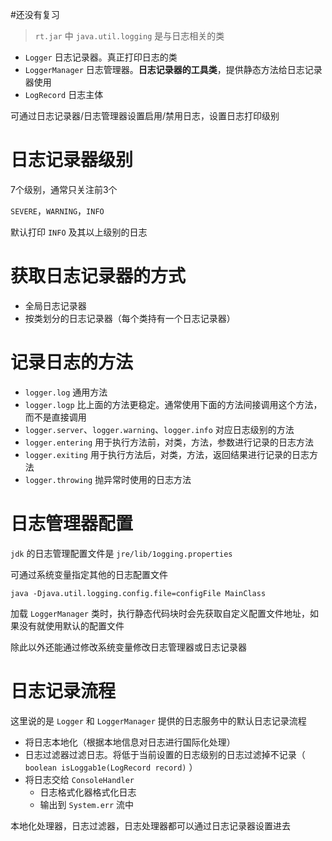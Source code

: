 #还没有复习 

> `rt.jar` 中 `java.util.logging` 是与日志相关的类

- `Logger` 日志记录器。真正打印日志的类
- `LoggerManager` 日志管理器。**日志记录器的工具类**，提供静态方法给日志记录器使用
- `LogRecord` 日志主体

可通过日志记录器/日志管理器设置启用/禁用日志，设置日志打印级别


# 日志记录器级别

7个级别，通常只关注前3个

`SEVERE`，`WARNING`，`INFO`

默认打印 `INFO` 及其以上级别的日志


# 获取日志记录器的方式

- 全局日志记录器
- 按类划分的日志记录器（每个类持有一个日志记录器）


# 记录日志的方法

- `logger.log` 通用方法
- `logger.logp` 比上面的方法更稳定。通常使用下面的方法间接调用这个方法，而不是直接调用
- `logger.server`、`logger.warning`、`logger.info` 对应日志级别的方法
- `logger.entering` 用于执行方法前，对类，方法，参数进行记录的日志方法
- `logger.exiting` 用于执行方法后，对类，方法，返回结果进行记录的日志方法
- `logger.throwing` 抛异常时使用的日志方法


# 日志管理器配置

`jdk` 的日志管理配置文件是 `jre/lib/1ogging.properties`

可通过系统变量指定其他的日志配置文件

`java -Djava.util.logging.config.file=configFile MainClass`

加载 `LoggerManager` 类时，执行静态代码块时会先获取自定义配置文件地址，如果没有就使用默认的配置文件

除此以外还能通过修改系统变量修改日志管理器或日志记录器


# 日志记录流程

这里说的是 `Logger` 和 `LoggerManager` 提供的日志服务中的默认日志记录流程

- 将日志本地化（根据本地信息对日志进行国际化处理）
- 日志过滤器过滤日志。将低于当前设置的日志级别的日志过滤掉不记录（ `boolean isLoggab1e(LogRecord record)` ）
- 将日志交给 `ConsoleHandler`
  - 日志格式化器格式化日志
  - 输出到 `System.err` 流中

本地化处理器，日志过滤器，日志处理器都可以通过日志记录器设置进去

